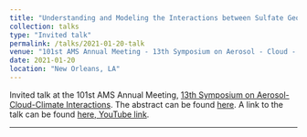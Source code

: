 ```yaml
---
title: "Understanding and Modeling the Interactions between Sulfate Geoengineering and Clouds"
collection: talks
type: "Invited talk"
permalink: /talks/2021-01-20-talk
venue: "101st AMS Annual Meeting - 13th Symposium on Aerosol - Cloud - Climate Interactions"
date: 2021-01-20
location: "New Orleans, LA"
---
```


Invited talk at the 101st AMS Annual Meeting, [13th Symposium on Aerosol-Cloud-Climate Interactions](https://annual.ametsoc.org/index.cfm/2021/program-events/conferences-and-symposia/13th-symposium-on-aerosol-cloud-climate-interactions/). The abstract can be found [here](https://ams.confex.com/ams/101ANNUAL/meetingapp.cgi/Paper/379262). A link to the talk can be found [here, YouTube link](https://tinyurl.com/yyjt8vzq).

---